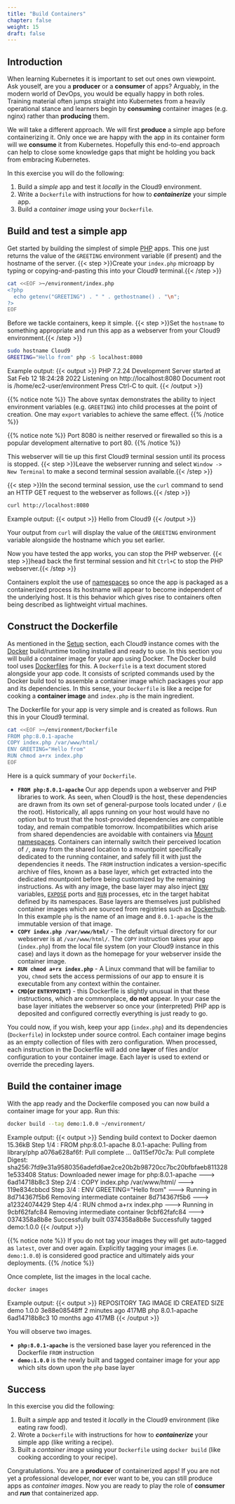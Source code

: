 ```yaml
---
title: "Build Containers"
chapter: false
weight: 15
draft: false
---
```


## Introduction

When learning Kubernetes it is important to set out ones own viewpoint.
Ask youself, are you a **producer** or a **consumer** of apps?
Arguably, in the modern world of DevOps, you would be equally happy in both roles.
Training material often jumps straight into Kubernetes from a heavily operational stance and learners begin by **consuming** container images (e.g. nginx) rather than **producing** them.

We will take a different approach.
We will first **produce** a simple app before containerizing it.
Only once we are happy with the app in its container form will we **consume** it from Kubernetes.
Hopefully this end-to-end approach can help to close some knowledge gaps that might be holding you back from embracing Kubernetes. 

In this exercise you will do the following:
1. Build a *simple* app and test it *locally* in the Cloud9 environment. 
2. Write a `Dockerfile` with instructions for how to ***containerize*** your simple app.
3. Build a *container image* using your `Dockerfile`.

## Build and test a simple app

Get started by building the simplest of simple [PHP](https://www.php.net/) apps.
This one just returns the value of the `GREETING` environment variable (if present) and the hostname of the server.
{{< step >}}Create your `index.php` microapp by typing or copying-and-pasting this into your Cloud9 terminal.{{< /step >}}
```bash
cat <<EOF >~/environment/index.php 
<?php
  echo getenv("GREETING") . " " . gethostname() . "\n";
?>
EOF
```

Before we tackle containers, keep it simple.
{{< step >}}Set the `hostname` to something appropriate and run this app as a webserver from your Cloud9 environment.{{< /step >}}
```bash
sudo hostname Cloud9
GREETING="Hello from" php -S localhost:8080
```

Example output:
{{< output >}}
PHP 7.2.24 Development Server started at Sat Feb 12 18:24:28 2022
Listening on http://localhost:8080
Document root is /home/ec2-user/environment
Press Ctrl-C to quit.
{{< /output >}}


{{% notice note %}}
The above syntax demonstrates the ability to inject environment variables (e.g. `GREETING`) into child processes at the point of creation.
One may `export` variables to achieve the same effect.
{{% /notice %}}

{{% notice note %}}
Port 8080 is neither reserved or firewalled so this is a popular development alternative to port 80.
{{% /notice %}}

This webserver will tie up this first Cloud9 terminal session until its process is stopped.
{{< step >}}Leave the webserver running and select `Window -> New Terminal` to make a second terminal session available.{{< /step >}}

{{< step >}}In the second terminal session, use the `curl` command to send an HTTP GET request to the webserver as follows.{{< /step >}}
```bash
curl http://localhost:8080
```

Example output:
{{< output >}}
Hello from Cloud9
{{< /output >}}

Your output from `curl` will display the value of the `GREETING` environment variable alongside the hostname which you set earlier.

Now you have tested the app works, you can stop the PHP webserver.
{{< step >}}head back the first terminal session and hit `Ctrl+C` to stop the PHP webserver.{{< /step >}}

Containers exploit the use of [namespaces](https://en.wikipedia.org/wiki/Linux_namespaces) so once the app is packaged as a containerized process its hostname will appear to become independent of the underlying host.
It is this behavior which gives rise to containers often being described as lightweight virtual machines.

## Construct the Dockerfile

As mentioned in the [Setup](../011_setup) section, each Cloud9 instance comes with the [Docker](https://www.docker.com/) build/runtime tooling installed and ready to use.
In this section you will build a container image for your app using Docker.
The Docker build tool uses [Dockerfiles](https://docs.docker.com/engine/reference/builder/) for this.
A `Dockerfile` is a text document stored alongside your app code.
It consists of scripted commands used by the Docker build tool to assemble a container image which packages your app and its dependencies. In this sense, your `Dockerfile` is like a recipe for cooking a **container image** and `index.php` is the main ingredient.

The Dockerfile for your app is very simple and is created as follows. Run this in your Cloud9 terminal.
```bash
cat <<EOF >~/environment/Dockerfile 
FROM php:8.0.1-apache
COPY index.php /var/www/html/
ENV GREETING="Hello from"
RUN chmod a+rx index.php
EOF
```

Here is a quick summary of your `Dockerfile`.

- **`FROM php:8.0.1-apache`** Our app depends upon a webserver and PHP libraries to work.
As seen, when Cloud9 is the host, these dependencies are drawn from its own set of general-purpose tools located under `/` (i.e the root).
Historically, all apps running on your host would have no option but to trust that the host-provided dependencies are compatible today, and remain compatible tomorrow.
Incompatibilities which arise from shared dependencies are avoidable with containers via [Mount namespaces](https://en.wikipedia.org/wiki/Linux_namespaces#Mount_(mnt)).
Containers can internally switch their perceived location of `/`, away from the shared location to a mountpoint specifically dedicated to the running container, and safely fill it with just the dependencies it needs.
The `FROM` instruction indicates a version-specific archive of files, known as a base layer, which get extracted into the dedicated mountpoint before being customized by the remaining instructions.
As with any image, the base layer may also inject [`ENV`](https://docs.docker.com/engine/reference/builder/#env) variables,  [`EXPOSE`](https://docs.docker.com/engine/reference/builder/#expose) ports and [`RUN`](https://docs.docker.com/engine/reference/builder/#run) processes, etc in the target habitat defined by its namespaces.
Base layers are themselves just published container images which are sourced from registries such as [Dockerhub](https://hub.docker.com/).
In this example `php` is the name of an image and `8.0.1-apache` is the immutable version of that image.
- **`COPY index.php /var/www/html/`** - The default virtual directory for our webserver is at `/var/www/html/`.
The `COPY` instruction takes your app (`index.php`) from the local file system (on your Cloud9 instance in this case) and lays it down as the homepage for your webserver inside the container image.
- **`RUN chmod a+rx index.php`** - A Linux command that will be familiar to you, `chmod` sets the access permissions of our app to ensure it is executable from any context within the container.
- **`CMD`(or `ENTRYPOINT`)** - this Dockerfile is slightly unusual in that these instructions, which are commonplace, **do not** appear.
In your case the base layer initiates the webserver so once your (interpreted) PHP app is deposited and configured correctly everything is just ready to go.

You could now, if you wish, keep your app (`index.php`) and its dependencies (`Dockerfile`) in lockstep under source control.
Each container image begins as an empty collection of files with zero configuration.
When processed, each instruction in the Dockerfile will add one **layer** of files and/or configuration to your container image.
Each layer is used to extend or override the preceding layers.

## Build the container image

With the app ready and the Dockerfile composed you can now build a container image for your app. Run this:
```bash
docker build --tag demo:1.0.0 ~/environment/
```

Example output:
{{< output >}}
Sending build context to Docker daemon  15.36kB
Step 1/4 : FROM php:8.0.1-apache
8.0.1-apache: Pulling from library/php
a076a628af6f: Pull complete 
... 
0a115ef70c7a: Pull complete 
Digest: sha256:7fd9e31a9580356adefd6ae2ce20b2b98720cc7bc20bfbfaeb8113281e533408
Status: Downloaded newer image for php:8.0.1-apache
 ---> 6ad14718b8c3
Step 2/4 : COPY index.php /var/www/html/
 ---> 119e834cbbcd
Step 3/4 : ENV GREETING="Hello from"
 ---> Running in 8d714367f5b6
Removing intermediate container 8d714367f5b6
 ---> a12324074429
Step 4/4 : RUN chmod a+rx index.php
 ---> Running in 9cbf62fafc84
Removing intermediate container 9cbf62fafc84
 ---> 0374358a8b8e
Successfully built 0374358a8b8e
Successfully tagged demo:1.0.0
{{< /output >}}

{{% notice note %}}
If you do not tag your images they will get auto-tagged as `latest`, over and over again.
Explicitly tagging your images (i.e. `demo:1.0.0`) is considered good practice and ultimately aids your deployments.
{{% /notice %}}

Once complete, list the images in the local cache.
```bash
docker images
```

Example output:
{{< output >}}
REPOSITORY   TAG            IMAGE ID       CREATED         SIZE
demo         1.0.0          3e88e08548ff   2 minutes ago   417MB
php          8.0.1-apache   6ad14718b8c3   10 months ago   417MB
{{< /output >}}

You will observe two images.

- **`php:8.0.1-apache`** is the versioned base layer you referenced in the Dockerfile `FROM` instruction
- **`demo:1.0.0`** is the newly built and tagged container image for your app which sits down upon the `php` base layer

## Success

In this exercise you did the following:
1. Built a *simple* app and tested it *locally* in the Cloud9 environment (like eating raw food).
2. Wrote a `Dockerfile` with instructions for how to ***containerize*** your simple app (like writing a recipe).
3. Built a *container image* using your `Dockerfile` using `docker build` (like cooking according to your recipe).

Congratulations. You are a **producer** of containerized apps! If you are not yet a professional developer, nor ever want to be, you can still produce apps as *container images*.
Now you are ready to play the role of **consumer** and ***run*** that containerized app.
